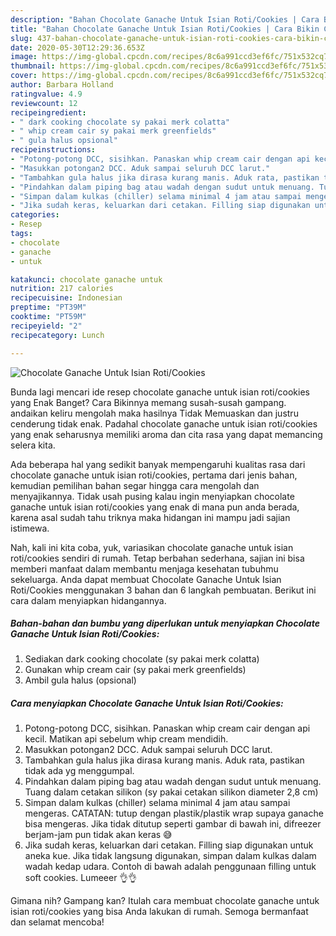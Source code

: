 ```yaml
---
description: "Bahan Chocolate Ganache Untuk Isian Roti/Cookies | Cara Bikin Chocolate Ganache Untuk Isian Roti/Cookies Yang Mudah Dan Praktis"
title: "Bahan Chocolate Ganache Untuk Isian Roti/Cookies | Cara Bikin Chocolate Ganache Untuk Isian Roti/Cookies Yang Mudah Dan Praktis"
slug: 437-bahan-chocolate-ganache-untuk-isian-roti-cookies-cara-bikin-chocolate-ganache-untuk-isian-roti-cookies-yang-mudah-dan-praktis
date: 2020-05-30T12:29:36.653Z
image: https://img-global.cpcdn.com/recipes/8c6a991ccd3ef6fc/751x532cq70/chocolate-ganache-untuk-isian-roticookies-foto-resep-utama.jpg
thumbnail: https://img-global.cpcdn.com/recipes/8c6a991ccd3ef6fc/751x532cq70/chocolate-ganache-untuk-isian-roticookies-foto-resep-utama.jpg
cover: https://img-global.cpcdn.com/recipes/8c6a991ccd3ef6fc/751x532cq70/chocolate-ganache-untuk-isian-roticookies-foto-resep-utama.jpg
author: Barbara Holland
ratingvalue: 4.9
reviewcount: 12
recipeingredient:
- " dark cooking chocolate sy pakai merk colatta"
- " whip cream cair sy pakai merk greenfields"
- " gula halus opsional"
recipeinstructions:
- "Potong-potong DCC, sisihkan. Panaskan whip cream cair dengan api kecil. Matikan api sebelum whip cream mendidih."
- "Masukkan potongan2 DCC. Aduk sampai seluruh DCC larut."
- "Tambahkan gula halus jika dirasa kurang manis. Aduk rata, pastikan tidak ada yg menggumpal."
- "Pindahkan dalam piping bag atau wadah dengan sudut untuk menuang. Tuang dalam cetakan silikon (sy pakai cetakan silikon diameter 2,8 cm)"
- "Simpan dalam kulkas (chiller) selama minimal 4 jam atau sampai mengeras. CATATAN: tutup dengan plastik/plastik wrap supaya ganache bisa mengeras. Jika tidak ditutup seperti gambar di bawah ini, difreezer berjam-jam pun tidak akan keras 😅"
- "Jika sudah keras, keluarkan dari cetakan. Filling siap digunakan untuk aneka kue. Jika tidak langsung digunakan, simpan dalam kulkas dalam wadah kedap udara. Contoh di bawah adalah penggunaan filling untuk soft cookies. Lumeeer 👌👌"
categories:
- Resep
tags:
- chocolate
- ganache
- untuk

katakunci: chocolate ganache untuk 
nutrition: 217 calories
recipecuisine: Indonesian
preptime: "PT39M"
cooktime: "PT59M"
recipeyield: "2"
recipecategory: Lunch

---
```



![Chocolate Ganache Untuk Isian Roti/Cookies](https://img-global.cpcdn.com/recipes/8c6a991ccd3ef6fc/751x532cq70/chocolate-ganache-untuk-isian-roticookies-foto-resep-utama.jpg)

Bunda lagi mencari ide resep chocolate ganache untuk isian roti/cookies yang Enak Banget? Cara Bikinnya memang susah-susah gampang. andaikan keliru mengolah maka hasilnya Tidak Memuaskan dan justru cenderung tidak enak. Padahal chocolate ganache untuk isian roti/cookies yang enak seharusnya memiliki aroma dan cita rasa yang dapat memancing selera kita.



Ada beberapa hal yang sedikit banyak mempengaruhi kualitas rasa dari chocolate ganache untuk isian roti/cookies, pertama dari jenis bahan, kemudian pemilihan bahan segar hingga cara mengolah dan menyajikannya. Tidak usah pusing kalau ingin menyiapkan chocolate ganache untuk isian roti/cookies yang enak di mana pun anda berada, karena asal sudah tahu triknya maka hidangan ini mampu jadi sajian istimewa.


Nah, kali ini kita coba, yuk, variasikan chocolate ganache untuk isian roti/cookies sendiri di rumah. Tetap berbahan sederhana, sajian ini bisa memberi manfaat dalam membantu menjaga kesehatan tubuhmu sekeluarga. Anda dapat membuat Chocolate Ganache Untuk Isian Roti/Cookies menggunakan 3 bahan dan 6 langkah pembuatan. Berikut ini cara dalam menyiapkan hidangannya.

<!--inarticleads1-->

##### Bahan-bahan dan bumbu yang diperlukan untuk menyiapkan Chocolate Ganache Untuk Isian Roti/Cookies:

1. Sediakan  dark cooking chocolate (sy pakai merk colatta)
1. Gunakan  whip cream cair (sy pakai merk greenfields)
1. Ambil  gula halus (opsional)




<!--inarticleads2-->

##### Cara menyiapkan Chocolate Ganache Untuk Isian Roti/Cookies:

1. Potong-potong DCC, sisihkan. Panaskan whip cream cair dengan api kecil. Matikan api sebelum whip cream mendidih.
1. Masukkan potongan2 DCC. Aduk sampai seluruh DCC larut.
1. Tambahkan gula halus jika dirasa kurang manis. Aduk rata, pastikan tidak ada yg menggumpal.
1. Pindahkan dalam piping bag atau wadah dengan sudut untuk menuang. Tuang dalam cetakan silikon (sy pakai cetakan silikon diameter 2,8 cm)
1. Simpan dalam kulkas (chiller) selama minimal 4 jam atau sampai mengeras. CATATAN: tutup dengan plastik/plastik wrap supaya ganache bisa mengeras. Jika tidak ditutup seperti gambar di bawah ini, difreezer berjam-jam pun tidak akan keras 😅
1. Jika sudah keras, keluarkan dari cetakan. Filling siap digunakan untuk aneka kue. Jika tidak langsung digunakan, simpan dalam kulkas dalam wadah kedap udara. Contoh di bawah adalah penggunaan filling untuk soft cookies. Lumeeer 👌👌




Gimana nih? Gampang kan? Itulah cara membuat chocolate ganache untuk isian roti/cookies yang bisa Anda lakukan di rumah. Semoga bermanfaat dan selamat mencoba!
